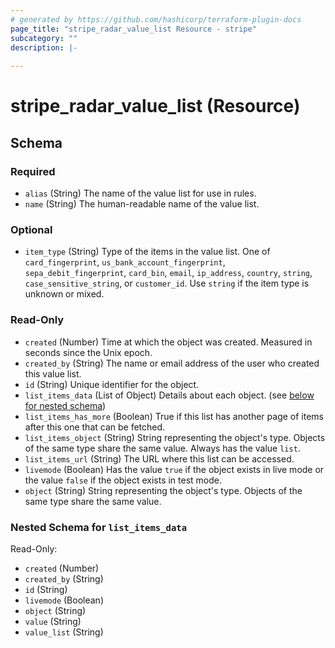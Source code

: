 ```yaml
---
# generated by https://github.com/hashicorp/terraform-plugin-docs
page_title: "stripe_radar_value_list Resource - stripe"
subcategory: ""
description: |-
  
---
```


# stripe_radar_value_list (Resource)





<!-- schema generated by tfplugindocs -->
## Schema

### Required

- `alias` (String) The name of the value list for use in rules.
- `name` (String) The human-readable name of the value list.

### Optional

- `item_type` (String) Type of the items in the value list. One of `card_fingerprint`, `us_bank_account_fingerprint`, `sepa_debit_fingerprint`, `card_bin`, `email`, `ip_address`, `country`, `string`, `case_sensitive_string`, or `customer_id`. Use `string` if the item type is unknown or mixed.

### Read-Only

- `created` (Number) Time at which the object was created. Measured in seconds since the Unix epoch.
- `created_by` (String) The name or email address of the user who created this value list.
- `id` (String) Unique identifier for the object.
- `list_items_data` (List of Object) Details about each object. (see [below for nested schema](#nestedatt--list_items_data))
- `list_items_has_more` (Boolean) True if this list has another page of items after this one that can be fetched.
- `list_items_object` (String) String representing the object's type. Objects of the same type share the same value. Always has the value `list`.
- `list_items_url` (String) The URL where this list can be accessed.
- `livemode` (Boolean) Has the value `true` if the object exists in live mode or the value `false` if the object exists in test mode.
- `object` (String) String representing the object's type. Objects of the same type share the same value.

<a id="nestedatt--list_items_data"></a>
### Nested Schema for `list_items_data`

Read-Only:

- `created` (Number)
- `created_by` (String)
- `id` (String)
- `livemode` (Boolean)
- `object` (String)
- `value` (String)
- `value_list` (String)


